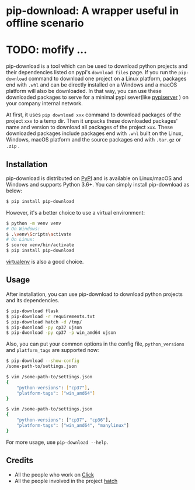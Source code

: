 # pip-download: A wrapper useful in offline scenario

# TODO: mofify ...
pip-download is a tool which can be used to download python projects and their dependencies listed on
pypi's `download files` page. If you run the `pip-download` command to download one project on a Linux platform, packages end with `.whl` and can be directly installed on a Windows and a macOS platform will also be downloaded. In that way, you can use these downloaded packages to serve for a minimal pypi sever(like [pypiserver](https://pypi.org/project/pypiserver/) ) on your company internal network.

At first, it uses `pip download xxx` command to download packages of the project `xxx` to a temp dir. Then it unpacks these downloaded packages' name and version to download all packages of the project `xxx`. These downloaded packages include packages end with `.whl` built on the Linux, Windows, macOS platform and the source packages end with `.tar.gz` or `.zip` .

## Installation

pip-download is distributed on [PyPI]( https://pypi.org ) and is available on Linux/macOS and Windows and supports
Python 3.6+. You can simply install pip-download as below:

```bash
$ pip install pip-download
```

However, it's a better choice to use a virtual environment:

```bash
$ python -m venv venv
# On Windows:
$ .\venv\Scripts\activate
# On Linux:
$ source venv/bin/activate
$ pip install pip-download
```

[virtualenv](https://virtualenv.pypa.io/en/latest/) is also a good choice.

## Usage

After installation, you can use pip-download to download python projects and its dependencies.

```bash
$ pip-download flask
$ pip-download -r requirements.txt
$ pip-download hatch -d /tmp/
$ pip-dwonload -py cp37 ujson
$ pip-dwonload -py cp37 -p win_amd64 ujson
```

Also, you can put your common options in the config file, `python_versions` and `platform_tags` are supported now:

```bash
$ pip-download --show-config
/some-path-to/settings.json

$ vim /some-path-to/settings.json
{
    "python-versions": ["cp37"],
    "platform-tags": ["win_amd64"]
}

$ vim /some-path-to/settings.json
{
    "python-versions": ["cp37", "cp36"],
    "platform-tags": ["win_amd64", "manylinux"]
}
```

For more usage, use `pip-download --help`.

## Credits

- All the people who work on [Click](https://github.com/pallets/click)
- All the people involved in the project [hatch](<https://github.com/ofek/hatch>)
